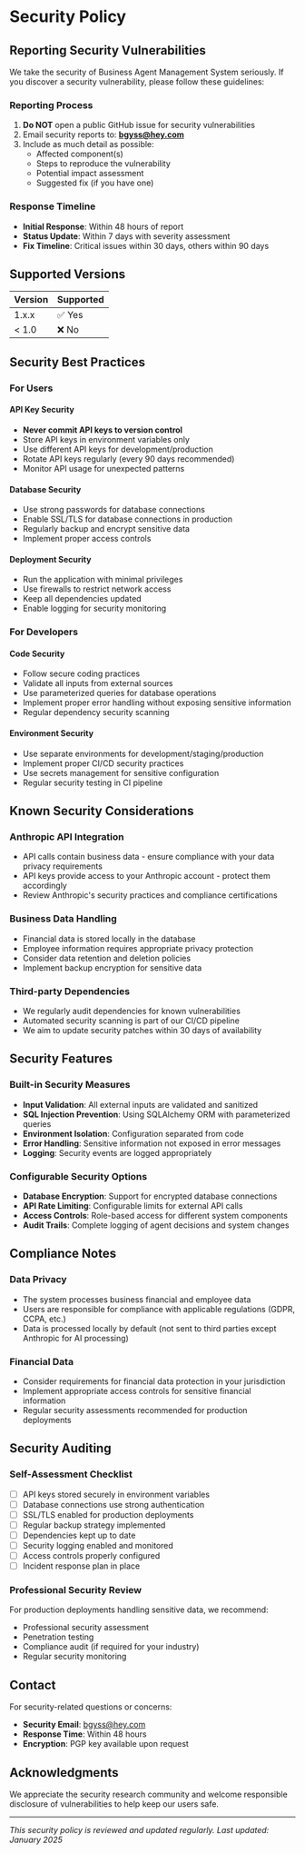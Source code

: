 # Security Policy

## Reporting Security Vulnerabilities

We take the security of Business Agent Management System seriously. If you discover a security vulnerability, please follow these guidelines:

### Reporting Process

1. **Do NOT** open a public GitHub issue for security vulnerabilities
2. Email security reports to: **bgyss@hey.com**
3. Include as much detail as possible:
   - Affected component(s)
   - Steps to reproduce the vulnerability
   - Potential impact assessment
   - Suggested fix (if you have one)

### Response Timeline

- **Initial Response**: Within 48 hours of report
- **Status Update**: Within 7 days with severity assessment
- **Fix Timeline**: Critical issues within 30 days, others within 90 days

## Supported Versions

| Version | Supported          |
| ------- | ------------------ |
| 1.x.x   | ✅ Yes            |
| < 1.0   | ❌ No             |

## Security Best Practices

### For Users

#### API Key Security
- **Never commit API keys to version control**
- Store API keys in environment variables only
- Use different API keys for development/production
- Rotate API keys regularly (every 90 days recommended)
- Monitor API usage for unexpected patterns

#### Database Security
- Use strong passwords for database connections
- Enable SSL/TLS for database connections in production
- Regularly backup and encrypt sensitive data
- Implement proper access controls

#### Deployment Security
- Run the application with minimal privileges
- Use firewalls to restrict network access
- Keep all dependencies updated
- Enable logging for security monitoring

### For Developers

#### Code Security
- Follow secure coding practices
- Validate all inputs from external sources
- Use parameterized queries for database operations
- Implement proper error handling without exposing sensitive information
- Regular dependency security scanning

#### Environment Security
- Use separate environments for development/staging/production
- Implement proper CI/CD security practices
- Use secrets management for sensitive configuration
- Regular security testing in CI pipeline

## Known Security Considerations

### Anthropic API Integration
- API calls contain business data - ensure compliance with your data privacy requirements
- API keys provide access to your Anthropic account - protect them accordingly
- Review Anthropic's security practices and compliance certifications

### Business Data Handling
- Financial data is stored locally in the database
- Employee information requires appropriate privacy protection
- Consider data retention and deletion policies
- Implement backup encryption for sensitive data

### Third-party Dependencies
- We regularly audit dependencies for known vulnerabilities
- Automated security scanning is part of our CI/CD pipeline
- We aim to update security patches within 30 days of availability

## Security Features

### Built-in Security Measures

- **Input Validation**: All external inputs are validated and sanitized
- **SQL Injection Prevention**: Using SQLAlchemy ORM with parameterized queries
- **Environment Isolation**: Configuration separated from code
- **Error Handling**: Sensitive information not exposed in error messages
- **Logging**: Security events are logged appropriately

### Configurable Security Options

- **Database Encryption**: Support for encrypted database connections
- **API Rate Limiting**: Configurable limits for external API calls
- **Access Controls**: Role-based access for different system components
- **Audit Trails**: Complete logging of agent decisions and system changes

## Compliance Notes

### Data Privacy
- The system processes business financial and employee data
- Users are responsible for compliance with applicable regulations (GDPR, CCPA, etc.)
- Data is processed locally by default (not sent to third parties except Anthropic for AI processing)

### Financial Data
- Consider requirements for financial data protection in your jurisdiction
- Implement appropriate access controls for sensitive financial information
- Regular security assessments recommended for production deployments

## Security Auditing

### Self-Assessment Checklist

- [ ] API keys stored securely in environment variables
- [ ] Database connections use strong authentication
- [ ] SSL/TLS enabled for production deployments
- [ ] Regular backup strategy implemented
- [ ] Dependencies kept up to date
- [ ] Security logging enabled and monitored
- [ ] Access controls properly configured
- [ ] Incident response plan in place

### Professional Security Review

For production deployments handling sensitive data, we recommend:
- Professional security assessment
- Penetration testing
- Compliance audit (if required for your industry)
- Regular security monitoring

## Contact

For security-related questions or concerns:
- **Security Email**: bgyss@hey.com
- **Response Time**: Within 48 hours
- **Encryption**: PGP key available upon request

## Acknowledgments

We appreciate the security research community and welcome responsible disclosure of vulnerabilities to help keep our users safe.

---

*This security policy is reviewed and updated regularly. Last updated: January 2025*